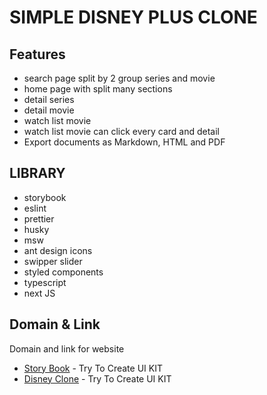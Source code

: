 # SIMPLE DISNEY PLUS CLONE

## Features

- search page split by 2 group series and movie
- home page with split many sections
- detail series
- detail movie
- watch list movie
- watch list movie can click every card and detail
- Export documents as Markdown, HTML and PDF

## LIBRARY

- storybook
- eslint
- prettier
- husky
- msw
- ant design icons
- swipper slider
- styled components
- typescript
- next JS

## Domain & Link

Domain and link for website

- [Story Book](https://disney-clone-ui-kit.vercel.app/) - Try To Create UI KIT
- [Disney Clone](https://disney-clone-sigma-lake.vercel.app/) - Try To Create UI KIT
